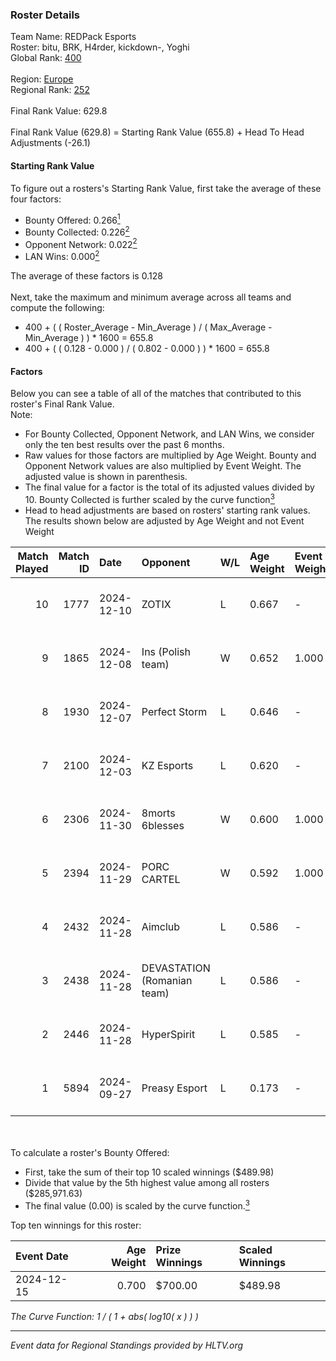 ### Roster Details<br />
Team Name: REDPack Esports<br />
Roster: bitu, BRK, H4rder, kickdown-, Yoghi<br />
Global Rank: [400](../../standings_global_2025_02_28.md)<br />
<br />
Region: [Europe]( ../../standings_europe_2025_02_28.md)<br />
Regional Rank: [252]( ../../standings_europe_2025_02_28.md)<br />
<br />
Final Rank Value:  629.8<br />
<br />
Final Rank Value (629.8) = Starting Rank Value (655.8) + Head To Head Adjustments (-26.1)<br />

#### Starting Rank Value<br />
To figure out a rosters's Starting Rank Value, first take the average of these four factors:<br />
- Bounty Offered: 0.266[<sup>1</sup>](#table2)
- Bounty Collected: 0.226[<sup>2</sup>](#table1)
- Opponent Network: 0.022[<sup>2</sup>](#table1)
- LAN Wins: 0.000[<sup>2</sup>](#table1)

The average of these factors is 0.128<br />
<br />
Next, take the maximum and minimum average across all teams and compute the following:<br />
- 400 + ( ( Roster_Average - Min_Average ) / ( Max_Average - Min_Average ) ) * 1600 = 655.8
- 400 + ( ( 0.128 - 0.000 ) / ( 0.802 - 0.000 ) ) * 1600 = 655.8


#### Factors<br />
Below you can see a table of all of the matches that contributed to this roster's Final Rank Value.<br />
Note:<br />

- For Bounty Collected, Opponent Network, and LAN Wins, we consider only the ten best results over the past 6 months.
- Raw values for those factors are multiplied by Age Weight. Bounty and Opponent Network values are also multiplied by Event Weight. The adjusted value is shown in parenthesis.
- The final value for a factor is the total of its adjusted values divided by 10. Bounty Collected is further scaled by the curve function[<sup>3</sup>](#curveFunction)
- Head to head adjustments are based on rosters' starting rank values. The results shown below are adjusted by Age Weight and not Event Weight
<span id="table1"></span><br />


| Match Played | Match ID | Date       | Opponent                    | W/L | Age Weight | Event Weight | Bounty Collected | Opponent Network | LAN Wins  | H2H Adj. | Roster                              |
| -: | -: | :- | :- | :- | :- | :- | :- | :- | :- | -: | :- |
|           10 |     1777 | 2024-12-10 | ZOTIX                       | L   | 0.667      | -            | -                | -                | -         |    -9.12 | bitu, BRK, H4rder, kickdown-, Yoghi |
|            9 |     1865 | 2024-12-08 | Ins (Polish team)           | W   | 0.652      | 1.000        | 0.004 (0.003)    | 0.304 (0.198)    | 0 (0.000) |    13.33 | bitu, BRK, H4rder, kickdown-, Yoghi |
|            8 |     1930 | 2024-12-07 | Perfect Storm               | L   | 0.646      | -            | -                | -                | -         |    -8.14 | bitu, BRK, H4rder, kickdown-, Yoghi |
|            7 |     2100 | 2024-12-03 | KZ Esports                  | L   | 0.620      | -            | -                | -                | -         |    -7.57 | bitu, BRK, H4rder, kickdown-, Yoghi |
|            6 |     2306 | 2024-11-30 | 8morts 6blesses             | W   | 0.600      | 1.000        | 0.000 (0.000)    | 0.000 (0.000)    | 0 (0.000) |     3.91 | bitu, BRK, H4rder, kickdown-, Yoghi |
|            5 |     2394 | 2024-11-29 | PORC CARTEL                 | W   | 0.592      | 1.000        | 0.001 (0.001)    | 0.032 (0.019)    | 0 (0.000) |     8.43 | bitu, BRK, H4rder, kickdown-, Yoghi |
|            4 |     2432 | 2024-11-28 | Aimclub                     | L   | 0.586      | -            | -                | -                | -         |    -4.65 | bitu, BRK, H4rder, kickdown-, Yoghi |
|            3 |     2438 | 2024-11-28 | DEVASTATION (Romanian team) | L   | 0.586      | -            | -                | -                | -         |    -8.70 | bitu, BRK, H4rder, kickdown-, Yoghi |
|            2 |     2446 | 2024-11-28 | HyperSpirit                 | L   | 0.585      | -            | -                | -                | -         |   -12.63 | bitu, BRK, H4rder, kickdown-, Yoghi |
|            1 |     5894 | 2024-09-27 | Preasy Esport               | L   | 0.173      | -            | -                | -                | -         |    -0.93 | bitu, BRK, H4rder, SAVAGE, Yoghi    |

<br />
<span id="table2"></span><br />
To calculate a roster's Bounty Offered:<br />

- First, take the sum of their top 10 scaled winnings ($489.98)
- Divide that value by the 5th highest value among all rosters ($285,971.63)
- The final value (0.00) is scaled by the curve function.[<sup>3</sup>](#curveFunction)

Top ten winnings for this roster:<br />

| Event Date | Age Weight | Prize Winnings | Scaled Winnings |
| :- | -: | :- | :- |
| 2024-12-15 |      0.700 | $700.00        | $489.98         |


<span id="curveFunction"></span>_The Curve Function: 1 / ( 1 + abs( log10( x ) ) )_<br />

---
_Event data for Regional Standings provided by HLTV.org_<br />
